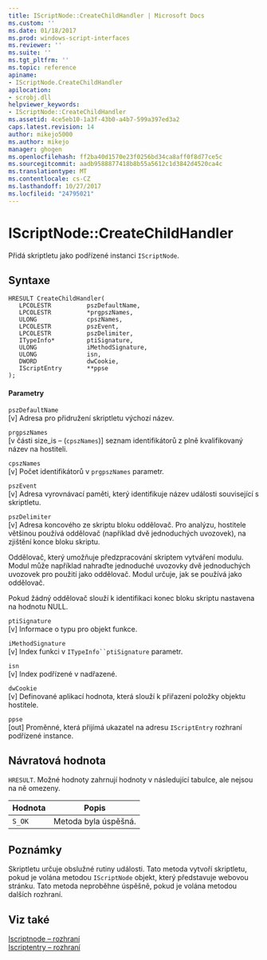 ```yaml
---
title: IScriptNode::CreateChildHandler | Microsoft Docs
ms.custom: ''
ms.date: 01/18/2017
ms.prod: windows-script-interfaces
ms.reviewer: ''
ms.suite: ''
ms.tgt_pltfrm: ''
ms.topic: reference
apiname:
- IScriptNode.CreateChildHandler
apilocation:
- scrobj.dll
helpviewer_keywords:
- IScriptNode::CreateChildHandler
ms.assetid: 4ce5eb10-1a3f-43b0-a4b7-599a397ed3a2
caps.latest.revision: 14
author: mikejo5000
ms.author: mikejo
manager: ghogen
ms.openlocfilehash: ff2ba40d1570e23f0256bd34ca8aff0f8d77ce5c
ms.sourcegitcommit: aadb9588877418b8b55a5612c1d3842d4520ca4c
ms.translationtype: MT
ms.contentlocale: cs-CZ
ms.lasthandoff: 10/27/2017
ms.locfileid: "24795021"
---
```

# <a name="iscriptnodecreatechildhandler"></a>IScriptNode::CreateChildHandler
Přidá skriptletu jako podřízené instanci `IScriptNode`.  
  
## <a name="syntax"></a>Syntaxe  
  
```  
HRESULT CreateChildHandler(  
   LPCOLESTR          pszDefaultName,  
   LPCOLESTR          *prgpszNames,  
   ULONG              cpszNames,  
   LPCOLESTR          pszEvent,  
   LPCOLESTR          pszDelimiter,  
   ITypeInfo*         ptiSignature,  
   ULONG              iMethodSignature,  
   ULONG              isn,  
   DWORD              dwCookie,  
   IScriptEntry       **ppse  
);  
```  
  
#### <a name="parameters"></a>Parametry  
 `pszDefaultName`  
 [v] Adresa pro přidružení skriptletu výchozí název.  
  
 `prgpszNames`  
 [v části size_is – (`cpszNames`)] seznam identifikátorů z plně kvalifikovaný název na hostiteli.  
  
 `cpszNames`  
 [v] Počet identifikátorů v `prgpszNames` parametr.  
  
 `pszEvent`  
 [v] Adresa vyrovnávací paměti, který identifikuje název události související s skriptletu.  
  
 `pszDelimiter`  
 [v] Adresa koncového ze skriptu bloku oddělovač. Pro analýzu, hostitele většinou používá oddělovač (například dvě jednoduchých uvozovek), na zjištění konce bloku skriptu.  
  
 Oddělovač, který umožňuje předzpracování skriptem vytváření modulu. Modul může například nahraďte jednoduché uvozovky dvě jednoduchých uvozovek pro použití jako oddělovač. Modul určuje, jak se používá jako oddělovač.  
  
 Pokud žádný oddělovač slouží k identifikaci konec bloku skriptu nastavena na hodnotu NULL.  
  
 `ptiSignature`  
 [v] Informace o typu pro objekt funkce.  
  
 `iMethodSignature`  
 [v] Index funkci v `ITypeInfo``ptiSignature` parametr.  
  
 `isn`  
 [v] Index podřízené v nadřazené.  
  
 `dwCookie`  
 [v] Definované aplikací hodnota, která slouží k přiřazení položky objektu hostitele.  
  
 `ppse`  
 [out] Proměnné, která přijímá ukazatel na adresu `IScriptEntry` rozhraní podřízené instance.  
  
## <a name="return-value"></a>Návratová hodnota  
 `HRESULT`. Možné hodnoty zahrnují hodnoty v následující tabulce, ale nejsou na ně omezeny.  
  
|Hodnota|Popis|  
|-----------|-----------------|  
|`S_OK`|Metoda byla úspěšná.|  
  
## <a name="remarks"></a>Poznámky  
 Skriptletu určuje obslužné rutiny události. Tato metoda vytvoří skriptletu, pokud je volána metodou `IScriptNode` objekt, který představuje webovou stránku. Tato metoda neproběhne úspěšně, pokud je volána metodou dalších rozhraní.  
  
## <a name="see-also"></a>Viz také  
 [Iscriptnode – rozhraní](../../winscript/reference/iscriptnode-interface.md)   
 [Iscriptentry – rozhraní](../../winscript/reference/iscriptentry-interface.md)